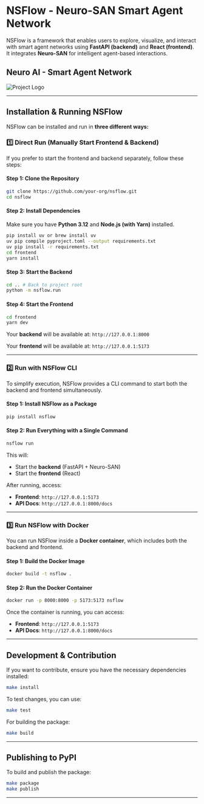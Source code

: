 # NSFlow - Neuro-SAN Smart Agent Network

NSFlow is a framework that enables users to explore, visualize, and interact with smart agent networks using **FastAPI (backend)** and **React (frontend)**. It integrates **Neuro-SAN** for intelligent agent-based interactions.

## Neuro AI - Smart Agent Network
![Project Logo](frontend/src/assets/images/snapshot01.png)

---
## **Installation & Running NSFlow**

NSFlow can be installed and run in **three different ways:**

### **1️⃣ Direct Run (Manually Start Frontend & Backend)**
If you prefer to start the frontend and backend separately, follow these steps:

#### **Step 1: Clone the Repository**
```bash
git clone https://github.com/your-org/nsflow.git
cd nsflow
```

#### **Step 2: Install Dependencies**
Make sure you have **Python 3.12** and **Node.js (with Yarn)** installed.

```bash
pip install uv or brew install uv
uv pip compile pyproject.toml --output requirements.txt
uv pip install -r requirements.txt
cd frontend
yarn install
```

#### **Step 3: Start the Backend**
```bash
cd .. # Back to project root
python -m nsflow.run
```

#### **Step 4: Start the Frontend**
```bash
cd frontend
yarn dev
```

Your **backend** will be available at: `http://127.0.0.1:8000`

Your **frontend** will be available at: `http://127.0.0.1:5173`

---
### **2️⃣ Run with NSFlow CLI**
To simplify execution, NSFlow provides a CLI command to start both the backend and frontend simultaneously.

#### **Step 1: Install NSFlow as a Package**
```bash
pip install nsflow
```

#### **Step 2: Run Everything with a Single Command**
```bash
nsflow run
```

This will:
- Start the **backend** (FastAPI + Neuro-SAN)
- Start the **frontend** (React)

After running, access:
- **Frontend**: `http://127.0.0.1:5173`
- **API Docs**: `http://127.0.0.1:8000/docs`

---
### **3️⃣ Run NSFlow with Docker**
You can run NSFlow inside a **Docker container**, which includes both the backend and frontend.

#### **Step 1: Build the Docker Image**
```bash
docker build -t nsflow .
```

#### **Step 2: Run the Docker Container**
```bash
docker run -p 8000:8000 -p 5173:5173 nsflow
```

Once the container is running, you can access:
- **Frontend**: `http://127.0.0.1:5173`
- **API Docs**: `http://127.0.0.1:8000/docs`

---
## **Development & Contribution**
If you want to contribute, ensure you have the necessary dependencies installed:

```bash
make install
```

To test changes, you can use:
```bash
make test
```

For building the package:
```bash
make build
```

---
## **Publishing to PyPI**
To build and publish the package:
```bash
make package
make publish
```

---
